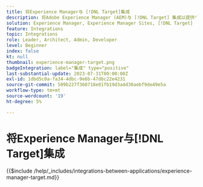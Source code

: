 ```yaml
---
title: 将Experience Manager与 [!DNL Target]集成
description: 将Adobe Experience Manager (AEM)与 [!DNL Target] 集成以提供个性化体验。
solution: Experience Manager, Experience Manager Sites, [!DNL Target]
feature: Integrations
topic: Integrations
role: Leader, Architect, Admin, Developer
level: Beginner
index: false
kt: null
thumbnail: experience-manager-target.png
badgeIntegration: label="集成" type="positive"
last-substantial-update: 2023-07-31T00:00:00Z
exl-id: 1dbd5c0a-fa34-4dbc-9e6b-47dbc22e4231
source-git-commit: 509b227f360718e81fb19d3a4d30aebf9de49e5a
workflow-type: tm+mt
source-wordcount: '19'
ht-degree: 5%

---
```


# 将Experience Manager与[!DNL Target]集成

{{$include /help/_includes/integrations-between-applications/experience-manager-target.md}}
